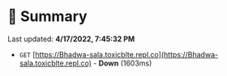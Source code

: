 # 📖 Summary
Last updated: **4/17/2022, 7:45:32 PM**

- `GET` [https://Bhadwa-sala.toxicblte.repl.co](https://Bhadwa-sala.toxicblte.repl.co) - **Down** (1603ms)
